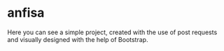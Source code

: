 # anfisa

Here you can see a simple project, created with the use of post requests and visually designed with the help of Bootstrap.
